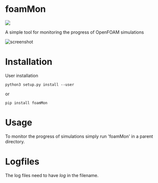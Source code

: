 # foamMon
![](https://badge.fury.io/py/owls.svg)

A simple tool for monitoring the progress of OpenFOAM simulations

![screenshot](https://github.com/greole/foamMon/blob/master/.assets/screen.png)

# Installation

User installation

    python3 setup.py install --user

or

    pip install foamMon


# Usage

To monitor the progress of simulations simply run 'foamMon' in a parent directory.

# Logfiles

The log files need to have *log* in the filename.

